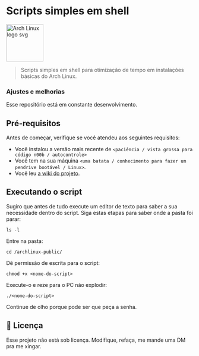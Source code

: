 # Scripts simples em shell

<img align="center" src="https://archlinux.org/static/logos/archlinux-logo-dark-scalable.518881f04ca9.svg" alt="Arch Linux logo svg" height="100">

> Scripts simples em shell para otimização de tempo em instalações básicas do Arch Linux.

### Ajustes e melhorias

Esse repositório está em constante desenvolvimento.

## Pré-requisitos

Antes de começar, verifique se você atendeu aos seguintes requisitos:

- Você instalou a versão mais recente de `<paciência / vista grossa para código n00b / autocontrole>`
- Você tem na sua máquina `<uma batata / conhecimento para fazer um pendrive bootável / Linux>`.
- Você leu <a href="https://wiki.archlinux.org/title/Installation_guide" target="blank">a wiki do projeto</a>.

## Executando o script

Sugiro que antes de tudo execute um editor de texto para saber a sua necessidade dentro do script. Siga estas etapas para saber onde a pasta foi parar:

```
ls -l
```

Entre na pasta:

```
cd /archlinux-public/
```

Dê permissão de escrita para o script:

```
chmod +x <nome-do-script>
```

Execute-o e reze para o PC não explodir:

```
./<nome-do-script>
```

Continue de olho porque pode ser que peça a senha.

## 📝 Licença

Esse projeto não está sob licença. Modifique, refaça, me mande uma DM pra me xingar.

